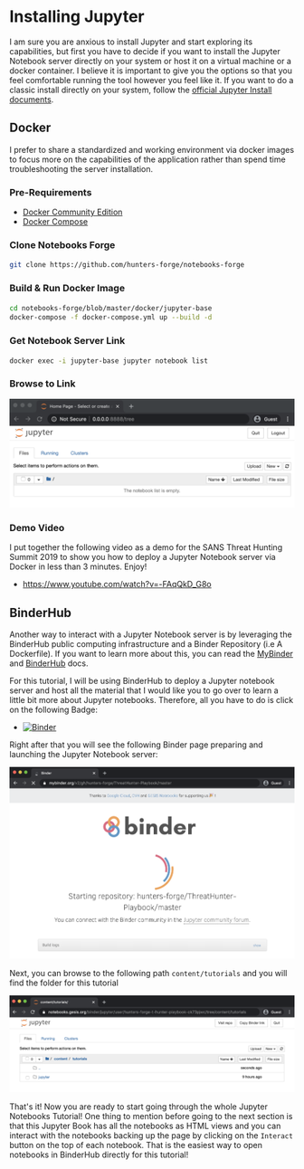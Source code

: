 # Installing Jupyter

I am sure you are anxious to install Jupyter and start exploring its capabilities, but first you have to decide if you want to install the Jupyter Notebook server directly on your system or host it on a virtual machine or a docker container.
I believe it is important to give you the options so that you feel comfortable running the tool however you feel like it. If you want to do a classic install directly on your system, follow the [official Jupyter Install documents](https://jupyter.org/install).

## Docker

I prefer to share a standardized and working environment via docker images to focus more on the capabilities of the application rather than spend time troubleshooting the server installation.

### Pre-Requirements

* [Docker Community Edition](https://docs.docker.com/install/linux/docker-ce/binaries/)
* [Docker Compose](https://docs.docker.com/compose/install/)

### Clone Notebooks Forge

```bash
git clone https://github.com/hunters-forge/notebooks-forge
```

### Build & Run Docker Image

```bash
cd notebooks-forge/blob/master/docker/jupyter-base
docker-compose -f docker-compose.yml up --build -d

```

### Get Notebook Server Link

```bash
docker exec -i jupyter-base jupyter notebook list
```

### Browse to Link

<img src="../../images/JUPYTER_NOTEBOOK_SERVER.png">

### Demo Video

I put together the following video as a demo for the SANS Threat Hunting Summit 2019 to show you how to deploy a Jupyter Notebook server via Docker in less than 3 minutes. Enjoy!

* https://www.youtube.com/watch?v=-FAqQkD_G8o 

## BinderHub

Another way to interact with a Jupyter Notebook server is by leveraging the BinderHub public computing infrastructure and a Binder Repository (i.e A Dockerfile). If you want to learn more about this, you can read the [MyBinder](https://mybinder.readthedocs.io/en/latest/index.html) and [BinderHub](https://binderhub.readthedocs.io/en/latest/overview.html) docs.

For this tutorial, I will be using BinderHub to deploy a Jupyter notebook server and host all the material that I would like you to go over to learn a little bit more about Jupyter notebooks. Therefore, all you have to do is click on the following Badge:

* [![Binder](https://mybinder.org/badge_logo.svg)](https://mybinder.org/v2/gh/hunters-forge/ThreatHunter-Playbook/master)

Right after that you will see the following Binder page preparing and launching the Jupyter Notebook server:

<img src="../../images/JUPYTER_NOTEBOOK_BINDERHUB.png">

Next, you can browse to the following path `content/tutorials` and you will find the folder for this tutorial

<img src="../../images/JUPYTER_NOTEBOOK_TUTORIALS.png">

That's it! Now you are ready to start going through the whole Jupyter Notebooks Tutorial! One thing to mention before going to the next section is that this Jupyter Book has all the notebooks as HTML views and you can interact with the notebooks backing up the page by clicking on the `Interact` button on the top of each notebook. That is the easiest way to open notebooks in BinderHub directly for this tutorial!
